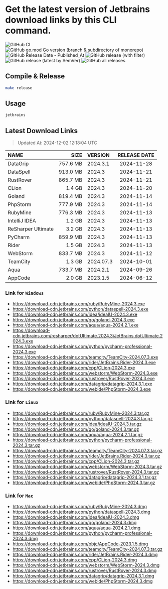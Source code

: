 # Get the latest version of Jetbrains download links by this CLI command.

![GitHub CI](https://github.com/designinlife/jetbrains/actions/workflows/ci.yml/badge.svg)
![GitHub go.mod Go version (branch & subdirectory of monorepo)](https://img.shields.io/github/go-mod/go-version/designinlife/jetbrains/master)
![GitHub Release Date - Published_At](https://img.shields.io/github/release-date/designinlife/jetbrains)
![GitHub release (with filter)](https://img.shields.io/github/v/release/designinlife/jetbrains)
![GitHub release (latest by SemVer)](https://img.shields.io/github/downloads/designinlife/jetbrains/v1.1.10/total)
![GitHub all releases](https://img.shields.io/github/downloads/designinlife/jetbrains/total)

## Compile & Release

```bash
make release
```

## Usage

```bash
jetbrains
```

## Latest Download Links

> Updated At: 2024-12-02 12:18:04 UTC

| NAME | SIZE | VERSION | RELEASE DATE |
| :-- | --: | :-- | :--: |
| DataGrip | 757.6 MB | 2024.3.1 | 2024-11-28 |
| DataSpell | 913.0 MB | 2024.3 | 2024-11-21 |
| RustRover | 865.7 MB | 2024.3 | 2024-11-21 |
| CLion | 1.4 GB | 2024.3 | 2024-11-20 |
| Goland | 819.4 MB | 2024.3 | 2024-11-14 |
| PhpStorm | 777.9 MB | 2024.3 | 2024-11-14 |
| RubyMine | 776.3 MB | 2024.3 | 2024-11-13 |
| IntelliJ IDEA | 1.2 GB | 2024.3 | 2024-11-13 |
| ReSharper Ultimate | 3.2 GB | 2024.3 | 2024-11-13 |
| PyCharm | 859.9 MB | 2024.3 | 2024-11-13 |
| Rider | 1.5 GB | 2024.3 | 2024-11-13 |
| WebStorm | 833.7 MB | 2024.3 | 2024-11-12 |
| TeamCity | 1.3 GB | 2024.07.3 | 2024-10-01 |
| Aqua | 733.7 MB | 2024.2.1 | 2024-09-26 |
| AppCode | 2.0 GB | 2023.1.5 | 2024-06-12 |

### Link for `Windows`

* <https://download-cdn.jetbrains.com/ruby/RubyMine-2024.3.exe>
* <https://download-cdn.jetbrains.com/python/dataspell-2024.3.exe>
* <https://download-cdn.jetbrains.com/idea/ideaIU-2024.3.exe>
* <https://download-cdn.jetbrains.com/go/goland-2024.3.exe>
* <https://download-cdn.jetbrains.com/aqua/aqua-2024.2.1.exe>
* <https://download-cdn.jetbrains.com/resharper/dotUltimate.2024.3/JetBrains.dotUltimate.2024.3.exe>
* <https://download-cdn.jetbrains.com/python/pycharm-professional-2024.3.exe>
* <https://download-cdn.jetbrains.com/teamcity/TeamCity-2024.07.3.exe>
* <https://download-cdn.jetbrains.com/rider/JetBrains.Rider-2024.3.exe>
* <https://download-cdn.jetbrains.com/cpp/CLion-2024.3.exe>
* <https://download-cdn.jetbrains.com/webstorm/WebStorm-2024.3.exe>
* <https://download-cdn.jetbrains.com/rustrover/RustRover-2024.3.exe>
* <https://download-cdn.jetbrains.com/datagrip/datagrip-2024.3.1.exe>
* <https://download-cdn.jetbrains.com/webide/PhpStorm-2024.3.exe>

### Link for `Linux`

* <https://download-cdn.jetbrains.com/ruby/RubyMine-2024.3.tar.gz>
* <https://download-cdn.jetbrains.com/python/dataspell-2024.3.tar.gz>
* <https://download-cdn.jetbrains.com/idea/ideaIU-2024.3.tar.gz>
* <https://download-cdn.jetbrains.com/go/goland-2024.3.tar.gz>
* <https://download-cdn.jetbrains.com/aqua/aqua-2024.2.1.tar.gz>
* <https://download-cdn.jetbrains.com/python/pycharm-professional-2024.3.tar.gz>
* <https://download-cdn.jetbrains.com/teamcity/TeamCity-2024.07.3.tar.gz>
* <https://download-cdn.jetbrains.com/rider/JetBrains.Rider-2024.3.tar.gz>
* <https://download-cdn.jetbrains.com/cpp/CLion-2024.3.tar.gz>
* <https://download-cdn.jetbrains.com/webstorm/WebStorm-2024.3.tar.gz>
* <https://download-cdn.jetbrains.com/rustrover/RustRover-2024.3.tar.gz>
* <https://download-cdn.jetbrains.com/datagrip/datagrip-2024.3.1.tar.gz>
* <https://download-cdn.jetbrains.com/webide/PhpStorm-2024.3.tar.gz>

### Link for `Mac`

* <https://download-cdn.jetbrains.com/ruby/RubyMine-2024.3.dmg>
* <https://download-cdn.jetbrains.com/python/dataspell-2024.3.dmg>
* <https://download-cdn.jetbrains.com/idea/ideaIU-2024.3.dmg>
* <https://download-cdn.jetbrains.com/go/goland-2024.3.dmg>
* <https://download-cdn.jetbrains.com/aqua/aqua-2024.2.1.dmg>
* <https://download-cdn.jetbrains.com/python/pycharm-professional-2024.3.dmg>
* <https://download-cdn.jetbrains.com/objc/AppCode-2023.1.5.dmg>
* <https://download-cdn.jetbrains.com/teamcity/TeamCity-2024.07.3.tar.gz>
* <https://download-cdn.jetbrains.com/rider/JetBrains.Rider-2024.3.dmg>
* <https://download-cdn.jetbrains.com/cpp/CLion-2024.3.dmg>
* <https://download-cdn.jetbrains.com/webstorm/WebStorm-2024.3.dmg>
* <https://download-cdn.jetbrains.com/rustrover/RustRover-2024.3.dmg>
* <https://download-cdn.jetbrains.com/datagrip/datagrip-2024.3.1.dmg>
* <https://download-cdn.jetbrains.com/webide/PhpStorm-2024.3.dmg>
